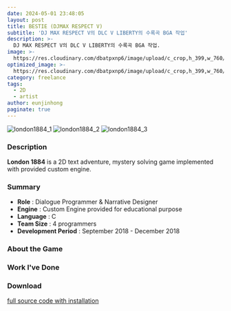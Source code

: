 ```yaml
---
date: 2024-05-01 23:48:05
layout: post
title: BESTIE (DJMAX RESPECT V)
subtitle: 'DJ MAX RESPECT V의 DLC V LIBERTY의 수록곡 BGA 작업'
description: >-
  DJ MAX RESPECT V의 DLC V LIBERTY의 수록곡 BGA 작업.
image: >-
  https://res.cloudinary.com/dbatpxnp6/image/upload/c_crop,h_399,w_760/v1741098676/bnba7xnsyzyx1cbsdeiv.png
optimized_image: >-
  https://res.cloudinary.com/dbatpxnp6/image/upload/c_crop,h_399,w_760/v1741098676/bnba7xnsyzyx1cbsdeiv.png
category: freelance
tags:
  - 2D
  - artist
author: eunjinhong
paginate: true
---
```


![london1884_1](https://res.cloudinary.com/dsu6ldumc/image/upload/v1681235188/Project/London1884/20230407_004029_tw79be.png)
![london1884_2](https://res.cloudinary.com/dsu6ldumc/image/upload/v1681235188/Project/London1884/20230407_004048_ls276c.png)
![london1884_3](https://res.cloudinary.com/dsu6ldumc/image/upload/v1681235188/Project/London1884/20230407_004313_wamvhz.png)


### Description
**London 1884** is a 2D text adventure, mystery solving game implemented with provided custom engine. 

### Summary
* **Role** :  Dialogue Programmer & Narrative Designer 
* **Engine** : Custom Engine provided for educational purpose
* **Language** : C
* **Team Size** : 4 programmers 
* **Development Period** : September 2018 - December 2018


### About the Game


### Work I've Done


### Download
[full source code with installation](https://github.com/helloeunjinhong/London1884)

